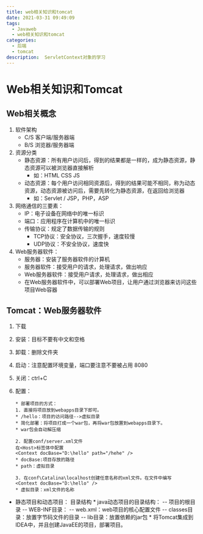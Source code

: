 ```yaml
---
title: web相关知识和tomcat
date: 2021-03-31 09:49:09
tags:
  - Javaweb
  - web相关知识和tomcat
categories:
  - 后端
  - tomcat
description:  ServletContext对象的学习
---
```


# Web相关知识和Tomcat

## Web相关概念

1. 软件架构
    + C/S	客户端/服务器端
    + B/S	浏览器/服务器端
2. 资源分类
    + 静态资源：所有用户访问后，得到的结果都是一样的，成为静态资源，静态资源可以被浏览器直接解析
        + 如：HTML	CSS	JS
    + 动态资源：每个用户访问相同资源后，得到的结果可能不相同，称为动态资源，动态资源被访问后，需要先转化为静态资源，在返回给浏览器
        + 如：Servlet / 	JSP，PHP，ASP
3. 网络通信的三要素：
    + IP：电子设备在网络中的唯一标识
    + 端口：应用程序在计算机中的唯一标识
    + 传输协议：规定了数据传输的规则
        + TCP协议：安全协议，三次握手，速度较慢
        + UDP协议：不安全协议，速度快
4. Web服务器软件：
    + 服务器：安装了服务器软件的计算机
    + 服务器软件：接受用户的请求，处理请求，做出响应
    + Web服务器软件：接受用户请求，处理请求，做出相应
    + 在Web服务器软件中，可以部署Web项目，让用户通过浏览器来访问这些项目Web容器



## Tomcat：Web服务器软件

1. 下载

2. 安装：目标不要有中文和空格

3. 卸载：删除文件夹

4. 启动：注意配置环境变量，端口要注意不要被占用  8080

5. 关闭：ctrl+C

6. 配置：

    ```
    * 部署项目的方式：
    1. 直接将项目放到webapps目录下即可。
    * /hello：项目的访问路径-->虚拟目录
    * 简化部署：将项目打成一个war包，再将war包放置到webapps目录下。
    * war包会自动解压缩
    
    2. 配置conf/server.xml文件
    在<Host>标签体中配置
    <Context docBase="D:\hello" path="/hehe" />
    * docBase:项目存放的路径
    * path：虚拟目录
    
    3. 在conf\Catalina\localhost创建任意名称的xml文件。在文件中编写
    <Context docBase="D:\hello" />
    * 虚拟目录：xml文件的名称
    ```

* 静态项目和动态项目：
				目录结构
					* java动态项目的目录结构：
						-- 项目的根目录
							-- WEB-INF目录：
								-- web.xml：web项目的核心配置文件
								-- classes目录：放置字节码文件的目录
								-- lib目录：放置依赖的jar包
		* 将Tomcat集成到IDEA中，并且创建JavaEE的项目，部署项目。